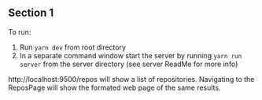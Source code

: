 ## Section 1 ##

To run: 
1. Run `yarn dev` from root directory
2. In a separate command window start the server by running `yarn run server` from the server directory (see server ReadMe for more info)

http://localhost:9500/repos will show a list of repositories. 
Navigating to the ReposPage will show the formated web page of the same results. 

